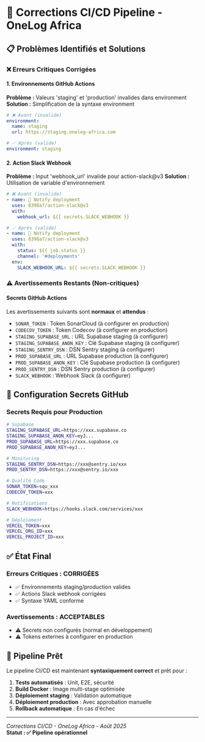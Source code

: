 # 🔧 Corrections CI/CD Pipeline - OneLog Africa

## 📋 Problèmes Identifiés et Solutions

### ❌ Erreurs Critiques Corrigées

#### 1. **Environnements GitHub Actions**
**Problème :** Valeurs 'staging' et 'production' invalides dans environment
**Solution :** Simplification de la syntaxe environment

```yaml
# ❌ Avant (invalide)
environment:
  name: staging
  url: https://staging.onelog-africa.com

# ✅ Après (valide)
environment: staging
```

#### 2. **Action Slack Webhook**
**Problème :** Input 'webhook_url' invalide pour action-slack@v3
**Solution :** Utilisation de variable d'environnement

```yaml
# ❌ Avant (invalide)
- name: 📢 Notify deployment
  uses: 8398a7/action-slack@v3
  with:
    webhook_url: ${{ secrets.SLACK_WEBHOOK }}

# ✅ Après (valide)
- name: 📢 Notify deployment
  uses: 8398a7/action-slack@v3
  with:
    status: ${{ job.status }}
    channel: '#deployments'
  env:
    SLACK_WEBHOOK_URL: ${{ secrets.SLACK_WEBHOOK }}
```

### ⚠️ Avertissements Restants (Non-critiques)

#### Secrets GitHub Actions
Les avertissements suivants sont **normaux** et **attendus** :
- `SONAR_TOKEN` : Token SonarCloud (à configurer en production)
- `CODECOV_TOKEN` : Token Codecov (à configurer en production)
- `STAGING_SUPABASE_URL` : URL Supabase staging (à configurer)
- `STAGING_SUPABASE_ANON_KEY` : Clé Supabase staging (à configurer)
- `STAGING_SENTRY_DSN` : DSN Sentry staging (à configurer)
- `PROD_SUPABASE_URL` : URL Supabase production (à configurer)
- `PROD_SUPABASE_ANON_KEY` : Clé Supabase production (à configurer)
- `PROD_SENTRY_DSN` : DSN Sentry production (à configurer)
- `SLACK_WEBHOOK` : Webhook Slack (à configurer)

## 🔑 Configuration Secrets GitHub

### Secrets Requis pour Production

```bash
# Supabase
STAGING_SUPABASE_URL=https://xxx.supabase.co
STAGING_SUPABASE_ANON_KEY=eyJ...
PROD_SUPABASE_URL=https://xxx.supabase.co
PROD_SUPABASE_ANON_KEY=eyJ...

# Monitoring
STAGING_SENTRY_DSN=https://xxx@sentry.io/xxx
PROD_SENTRY_DSN=https://xxx@sentry.io/xxx

# Qualité Code
SONAR_TOKEN=squ_xxx
CODECOV_TOKEN=xxx

# Notifications
SLACK_WEBHOOK=https://hooks.slack.com/services/xxx

# Déploiement
VERCEL_TOKEN=xxx
VERCEL_ORG_ID=xxx
VERCEL_PROJECT_ID=xxx
```

## ✅ État Final

### Erreurs Critiques : **CORRIGÉES**
- ✅ Environnements staging/production valides
- ✅ Actions Slack webhook corrigées
- ✅ Syntaxe YAML conforme

### Avertissements : **ACCEPTABLES**
- ⚠️ Secrets non configurés (normal en développement)
- ⚠️ Tokens externes à configurer en production

## 🚀 Pipeline Prêt

Le pipeline CI/CD est maintenant **syntaxiquement correct** et prêt pour :
1. **Tests automatisés** : Unit, E2E, sécurité
2. **Build Docker** : Image multi-stage optimisée
3. **Déploiement staging** : Validation automatique
4. **Déploiement production** : Avec approbation manuelle
5. **Rollback automatique** : En cas d'échec

---

*Corrections CI/CD - OneLog Africa - Août 2025*  
**Statut : ✅ Pipeline opérationnel**
